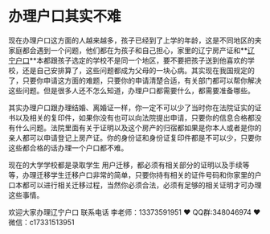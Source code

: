 # 办理户口其实不难




现在办理户口这方面的人越来越多，孩子已经到了上学的年龄，这是不同地区的夹家庭都会遇到一个问题，他们都在为孩子和自己担心，家里的辽宁房产证和**[辽宁户口](https://www.lnfch.com/)**本都跟孩子选定的学校不是同一个地区，要不要把孩子送到他喜欢的学校，还是自己安排算了，这些问题都成为父母的一块心病。其实现在我国规定的了，只要你申请这方面的难题，只要你的申请清楚合适，有关部门都可以帮你解决这些问题。但是很多人还不怎么知道，办理户口都需要什么，都需要准备哪些。

   其实办理户口跟办理结婚、离婚证一样，你一定不可以少了当时你在法院证实的证书以及相关的复印件，如果你没有也可以向法院提出申请，只要你的信息合格都没有什么问题。法院里面有关于证明以及这个房产的归宿都如果是你本人或者是你的亲人都可以申请登记上房产证。你的身份证和身份证复印件都是不可以少，只要你这些都合格的话办理一个户口都不难。

  现在的大学学校都是录取学生 用户迁移，都必须有相关部分的证明以及手续等等，办理迁移学生迁移户口非常的简单，只要你持有相关的证件号码和你家里的户口本都可以进行相关迁移过程，当然你必须合法，必须有足够的相关证明才可办理这些事情。

欢迎大家办理辽宁户口 联系电话 李老师：13373591951 ❤️ QQ群:348046974 ❤️ 微信：c17331513951 


